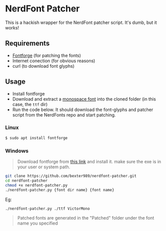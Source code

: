 # NerdFont Patcher

This is a hackish wrapper for the NerdFont patcher script.
It's dumb, but it works!

## Requirements

- [Fontforge](https://fontforge.org/en-US/downloads/) (for patching the fonts)
- Internet conection (for obvious reasons)
- curl (to download font glyphs)

## Usage

- Install fontforge
- Download and extract a [monospace font](https://rubjo.github.io/victor-mono/)
  into the cloned folder (in this case, the ```ttf``` dir)
- Run the code below. It should download the font-glyphs
  and patcher script from the NerdFonts repo and start patching.

### Linux

```bash
$ sudo apt install fontforge
```

### Windows

> Download fontforge from [this link](https://fontforge.org/en-US/downloads/) and install it.
> make sure the exe is in your user or system path.

```bash
git clone https://github.com/bexter989/nerdfont-patcher.git
cd nerdfont-patcher
chmod +x nerdfont-patcher.py
./nerdfont-patcher.py {font dir name} {font name}
```

Eg:

```bash
./nerdfont-patcher.py ./ttf VictorMono
```

> Patched fonts are generated in the "Patched" folder under the font name you specified
